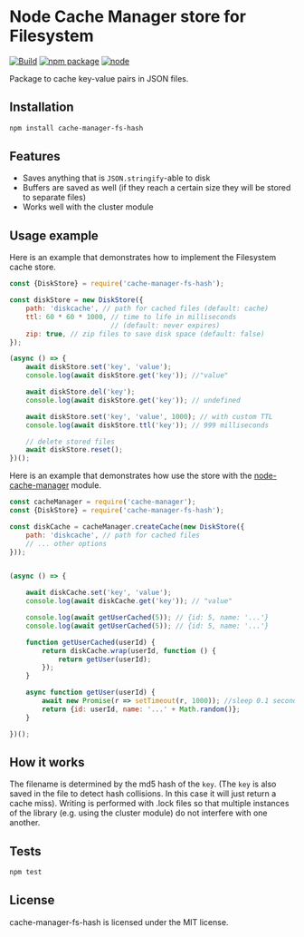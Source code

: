 # Node Cache Manager store for Filesystem

[![Build](https://github.com/rolandstarke/node-cache-manager-fs-hash/actions/workflows/node.js.yml/badge.svg)](https://github.com/rolandstarke/node-cache-manager-fs-hash/actions/workflows/node.js.yml)
[![npm package](https://img.shields.io/npm/v/cache-manager-fs-hash.svg)](https://www.npmjs.com/package/cache-manager-fs-hash)
[![node](https://img.shields.io/node/v/cache-manager-fs-hash.svg)](https://nodejs.org)

Package to cache key-value pairs in JSON files.

## Installation

```sh
npm install cache-manager-fs-hash
```

## Features

* Saves anything that is `JSON.stringify`-able to disk
* Buffers are saved as well (if they reach a certain size they will be stored to separate files)
* Works well with the cluster module

## Usage example

Here is an example that demonstrates how to implement the Filesystem cache store.

```javascript
const {DiskStore} = require('cache-manager-fs-hash');

const diskStore = new DiskStore({
    path: 'diskcache', // path for cached files (default: cache)
    ttl: 60 * 60 * 1000, // time to life in milliseconds 
                         // (default: never expires)
    zip: true, // zip files to save disk space (default: false)
});

(async () => {
    await diskStore.set('key', 'value');
    console.log(await diskStore.get('key')); //"value"

    await diskStore.del('key');
    console.log(await diskStore.get('key')); // undefined

    await diskStore.set('key', 'value', 1000); // with custom TTL
    console.log(await diskStore.ttl('key')); // 999 milliseconds

    // delete stored files
    await diskStore.reset();
})();
```

Here is an example that demonstrates how use the store with the [node-cache-manager](https://github.com/jaredwray/cache-manager) module.

```javascript
const cacheManager = require('cache-manager');
const {DiskStore} = require('cache-manager-fs-hash');

const diskCache = cacheManager.createCache(new DiskStore({
    path: 'diskcache', // path for cached files
    // ... other options
}));


(async () => {

    await diskCache.set('key', 'value');
    console.log(await diskCache.get('key')); // "value"

    console.log(await getUserCached(5)); // {id: 5, name: '...'}
    console.log(await getUserCached(5)); // {id: 5, name: '...'}

    function getUserCached(userId) {
        return diskCache.wrap(userId, function () {
            return getUser(userId);
        });
    }

    async function getUser(userId) {
        await new Promise(r => setTimeout(r, 1000)); //sleep 0.1 second
        return {id: userId, name: '...' + Math.random()};
    }

})();
```

## How it works

The filename is determined by the md5 hash of the `key`. (The `key` is also saved in the file to detect hash collisions. In this case it will just return a cache miss). Writing is performed with .lock files so that multiple instances of the library (e.g. using the cluster module) do not interfere with one another.

## Tests

```sh
npm test
```

## License

cache-manager-fs-hash is licensed under the MIT license.
